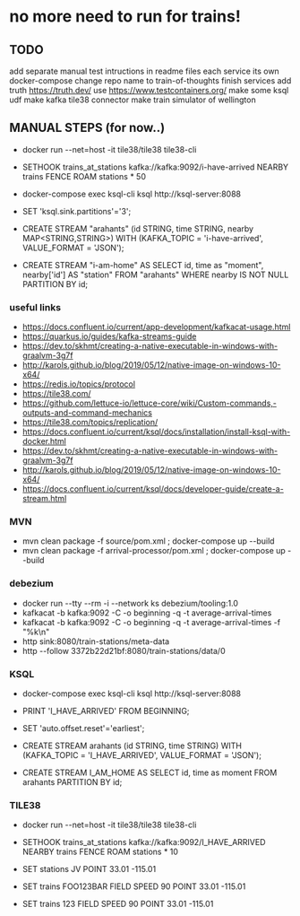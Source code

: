 # no more need to run for trains!

## TODO
add separate manual test intructions in readme files
each service its own docker-compose
change repo name to train-of-thoughts
finish services
add truth https://truth.dev/
use https://www.testcontainers.org/
make some ksql udf
make kafka tile38 connector
make train simulator of wellington


## MANUAL STEPS (for now..)
* docker run --net=host -it tile38/tile38 tile38-cli
* SETHOOK trains_at_stations kafka://kafka:9092/i-have-arrived NEARBY trains FENCE ROAM stations * 50

* docker-compose exec ksql-cli ksql http://ksql-server:8088
* SET 'ksql.sink.partitions'='3';
* CREATE STREAM "arahants" (id STRING, time STRING, nearby MAP<STRING,STRING>) WITH (KAFKA_TOPIC = 'i-have-arrived', VALUE_FORMAT = 'JSON');
* CREATE STREAM "i-am-home" AS SELECT id, time as "moment", nearby['id'] AS "station" FROM "arahants" WHERE nearby IS NOT NULL PARTITION BY id;


### useful links
* https://docs.confluent.io/current/app-development/kafkacat-usage.html
* https://quarkus.io/guides/kafka-streams-guide
* https://dev.to/skhmt/creating-a-native-executable-in-windows-with-graalvm-3g7f
* http://karols.github.io/blog/2019/05/12/native-image-on-windows-10-x64/
* https://redis.io/topics/protocol
* https://tile38.com/
* https://github.com/lettuce-io/lettuce-core/wiki/Custom-commands,-outputs-and-command-mechanics
* https://tile38.com/topics/replication/
* https://docs.confluent.io/current/ksql/docs/installation/install-ksql-with-docker.html 
* https://dev.to/skhmt/creating-a-native-executable-in-windows-with-graalvm-3g7f
* http://karols.github.io/blog/2019/05/12/native-image-on-windows-10-x64/
* https://docs.confluent.io/current/ksql/docs/developer-guide/create-a-stream.html

### MVN 
* mvn clean package -f source/pom.xml ; docker-compose up --build
* mvn clean package -f arrival-processor/pom.xml ; docker-compose up --build


### debezium
* docker run --tty --rm -i --network ks debezium/tooling:1.0
* kafkacat -b kafka:9092 -C -o beginning -q -t average-arrival-times
* kafkacat -b kafka:9092 -C -o beginning -q -t average-arrival-times -f "%k\n"
* http sink:8080/train-stations/meta-data
* http --follow 3372b22d21bf:8080/train-stations/data/0

 
### KSQL
* docker-compose exec ksql-cli ksql http://ksql-server:8088

* PRINT 'I_HAVE_ARRIVED' FROM BEGINNING;

* SET 'auto.offset.reset'='earliest';
* CREATE STREAM arahants (id STRING, time STRING) WITH (KAFKA_TOPIC = 'I_HAVE_ARRIVED', VALUE_FORMAT = 'JSON');
* CREATE STREAM I_AM_HOME AS SELECT id, time as moment FROM arahants PARTITION BY id;


### TILE38
* docker run --net=host -it tile38/tile38 tile38-cli
* SETHOOK trains_at_stations kafka://kafka:9092/I_HAVE_ARRIVED NEARBY trains FENCE ROAM stations * 10

* SET stations JV POINT 33.01 -115.01
* SET trains FOO123BAR FIELD SPEED 90 POINT 33.01 -115.01

* SET trains 123 FIELD SPEED 90 POINT 33.01 -115.01
